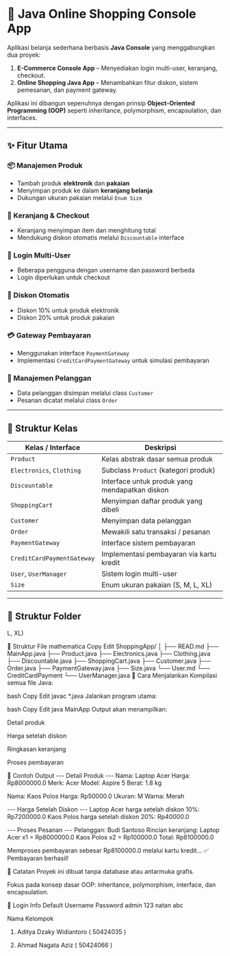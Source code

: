 # 🛒 Java Online Shopping Console App

Aplikasi belanja sederhana berbasis **Java Console** yang menggabungkan dua proyek:

1. **E-Commerce Console App** – Menyediakan login multi-user, keranjang, checkout.
2. **Online Shopping Java App** – Menambahkan fitur diskon, sistem pemesanan, dan payment gateway.

Aplikasi ini dibangun sepenuhnya dengan prinsip **Object-Oriented Programming (OOP)** seperti inheritance, polymorphism, encapsulation, dan interfaces.

---

## ✨ Fitur Utama

### 📦 Manajemen Produk
- Tambah produk **elektronik** dan **pakaian**
- Menyimpan produk ke dalam **keranjang belanja**
- Dukungan ukuran pakaian melalui `Enum Size`

### 🧺 Keranjang & Checkout
- Keranjang menyimpan item dan menghitung total
- Mendukung diskon otomatis melalui `Discountable` interface

### 👥 Login Multi-User
- Beberapa pengguna dengan username dan password berbeda
- Login diperlukan untuk checkout

### 🎁 Diskon Otomatis
- Diskon 10% untuk produk elektronik
- Diskon 20% untuk produk pakaian

### 💳 Gateway Pembayaran
- Menggunakan interface `PaymentGateway`
- Implementasi `CreditCardPaymentGateway` untuk simulasi pembayaran

### 👤 Manajemen Pelanggan
- Data pelanggan disimpan melalui class `Customer`
- Pesanan dicatat melalui class `Order`

---

## 🧱 Struktur Kelas

| Kelas / Interface             | Deskripsi                                                                 |
|------------------------------|---------------------------------------------------------------------------|
| `Product`                    | Kelas abstrak dasar semua produk                                          |
| `Electronics`, `Clothing`    | Subclass `Product` (kategori produk)                                      |
| `Discountable`               | Interface untuk produk yang mendapatkan diskon                            |
| `ShoppingCart`               | Menyimpan daftar produk yang dibeli                                       |
| `Customer`                   | Menyimpan data pelanggan                                                  |
| `Order`                      | Mewakili satu transaksi / pesanan                                         |
| `PaymentGateway`             | Interface sistem pembayaran                                               |
| `CreditCardPaymentGateway`   | Implementasi pembayaran via kartu kredit                                  |
| `User`, `UserManager`        | Sistem login multi-user                                                   |
| `Size`                       | Enum ukuran pakaian (S, M, L, XL)                                          |

---

## 📁 Struktur Folder

L, XL)

📂 Struktur File
mathematica
Copy
Edit
ShoppingApp/
│
├── READ.md
├── MainApp.java
├── Product.java
├── Electronics.java
├── Clothing.java
├── Discountable.java
├── ShoppingCart.java
├── Customer.java
├── Order.java
├── PaymentGateway.java
├── Size.java
└── User.md
└── CreditCardPayment
└── UserManager.java
🧪 Cara Menjalankan
Kompilasi semua file Java:

bash
Copy
Edit
javac *.java
Jalankan program utama:

bash
Copy
Edit
java MainApp
Output akan menampilkan:

Detail produk

Harga setelah diskon

Ringkasan keranjang

Proses pembayaran

📝 Contoh Output
--- Detail Produk ---
Nama: Laptop Acer
Harga: Rp8000000.0
Merk: Acer
Model: Aspire 5
Berat: 1.8 kg

Nama: Kaos Polos
Harga: Rp50000.0
Ukuran: M
Warna: Merah

--- Harga Setelah Diskon ---
Laptop Acer harga setelah diskon 10%: Rp7200000.0
Kaos Polos harga setelah diskon 20%: Rp40000.0

--- Proses Pesanan ---
Pelanggan: Budi Santoso
Rincian keranjang:
Laptop Acer x1 = Rp8000000.0
Kaos Polos x2 = Rp100000.0
Total: Rp8100000.0

Memproses pembayaran sebesar Rp8100000.0 melalui kartu kredit...
✅ Pembayaran berhasil!

📌 Catatan
Proyek ini dibuat tanpa database atau antarmuka grafis.

Fokus pada konsep dasar OOP: inheritance, polymorphism, interface, dan encapsulation.

🔐 Login Info Default
Username	Password
admin	123
natan	abc

Nama Kelompok
1. Aditya Dzaky Widiantoro ( 50424035 )

2. Ahmad Nagata Aziz ( 50424066 )

